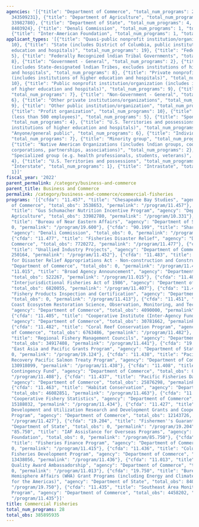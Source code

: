 ```yaml
---
agencies: '[{"title": "Department of Commerce", "total_num_programs": 21, "total_obs":
  343509231}, {"title": "Department of Agriculture", "total_num_programs": 1, "total_obs":
  33982780}, {"title": "Department of State", "total_num_programs": 4, "total_obs":
  8403924}, {"title": "Denali Commission", "total_num_programs": 1, "total_obs": 0},
  {"title": "Inter-American Foundation", "total_num_programs": 1, "total_obs": 0}]'
applicant_types: '[{"title": "Quasi-public nonprofit institution/organization", "total_num_programs":
  10}, {"title": "State (includes District of Columbia, public institutions of higher
  education and hospitals)", "total_num_programs": 19}, {"title": "Federal", "total_num_programs":
  5}, {"title": "Federally Recognized lndian Tribal Governments", "total_num_programs":
  8}, {"title": "Government - General", "total_num_programs": 2}, {"title": "Local
  (includes State-designated lndian Tribes, excludes institutions of higher education
  and hospitals", "total_num_programs": 8}, {"title": "Private nonprofit institution/organization
  (includes institutions of higher education and hospitals)", "total_num_programs":
  10}, {"title": "Public nonprofit institution/organization (includes institutions
  of higher education and hospitals)", "total_num_programs": 9}, {"title": "State",
  "total_num_programs": 7}, {"title": "Non-Government - General", "total_num_programs":
  6}, {"title": "Other private institutions/organizations", "total_num_programs":
  9}, {"title": "Other public institution/organization", "total_num_programs": 8},
  {"title": "Profit organization", "total_num_programs": 10}, {"title": "Small business
  (less than 500 employees)", "total_num_programs": 5}, {"title": "Sponsored organization",
  "total_num_programs": 4}, {"title": "U.S. Territories and possessions (includes
  institutions of higher education and hospitals)", "total_num_programs": 7}, {"title":
  "Anyone/general public", "total_num_programs": 6}, {"title": "Individual/Family",
  "total_num_programs": 7}, {"title": "Minority group", "total_num_programs": 2},
  {"title": "Native American Organizations (includes lndian groups, cooperatives,
  corporations, partnerships, associations)", "total_num_programs": 2}, {"title":
  "Specialized group (e.g. health professionals, students, veterans)", "total_num_programs":
  4}, {"title": "U.S. Territories and possessions", "total_num_programs": 3}, {"title":
  "Interstate", "total_num_programs": 1}, {"title": "Intrastate", "total_num_programs":
  1}]'
fiscal_year: '2022'
parent_permalink: /category/business-and-commerce
parent_title: Business and Commerce
permalink: /category/business-and-commerce/commercial-fisheries
programs: '[{"cfda": "11.457", "title": "Chesapeake Bay Studies", "agency": "Department
  of Commerce", "total_obs": 3538653, "permalink": "/program/11.457"}, {"cfda": "10.331",
  "title": "Gus Schumacher Nutrition Incentive Program", "agency": "Department of
  Agriculture", "total_obs": 33982780, "permalink": "/program/10.331"}, {"cfda": "19.600",
  "title": "Bureau of Near Eastern Affairs", "agency": "Department of State", "total_obs":
  0, "permalink": "/program/19.600"}, {"cfda": "90.199", "title": "Shared Services",
  "agency": "Denali Commission", "total_obs": 0, "permalink": "/program/90.199"},
  {"cfda": "11.477", "title": "Fisheries Disaster Relief", "agency": "Department of
  Commerce", "total_obs": 7720272, "permalink": "/program/11.477"}, {"cfda": "11.452",
  "title": "Unallied Industry Projects", "agency": "Department of Commerce", "total_obs":
  250164, "permalink": "/program/11.452"}, {"cfda": "11.483", "title": "NOAA Programs
  for Disaster Relief Appropriations Act - Non-construction and Construction", "agency":
  "Department of Commerce", "total_obs": 0, "permalink": "/program/11.483"}, {"cfda":
  "11.015", "title": "Broad Agency Announcement", "agency": "Department of Commerce",
  "total_obs": 522267, "permalink": "/program/11.015"}, {"cfda": "11.407", "title":
  "Interjurisdictional Fisheries Act of 1986", "agency": "Department of Commerce",
  "total_obs": 6820055, "permalink": "/program/11.407"}, {"cfda": "11.413", "title":
  "Fishery Products Inspection and Certification", "agency": "Department of Commerce",
  "total_obs": 0, "permalink": "/program/11.413"}, {"cfda": "11.451", "title": "Gulf
  Coast Ecosystem Restoration Science, Observation, Monitoring, and Technology ",
  "agency": "Department of Commerce", "total_obs": 4090000, "permalink": "/program/11.451"},
  {"cfda": "11.405", "title": "Cooperative Institute (Inter-Agency Funded Activities)",
  "agency": "Department of Commerce", "total_obs": 30781662, "permalink": "/program/11.405"},
  {"cfda": "11.482", "title": "Coral Reef Conservation Program", "agency": "Department
  of Commerce", "total_obs": 6763486, "permalink": "/program/11.482"}, {"cfda": "11.441",
  "title": "Regional Fishery Management Councils", "agency": "Department of Commerce",
  "total_obs": 34917408, "permalink": "/program/11.441"}, {"cfda": "19.124", "title":
  "East Asia and Pacific Grants Program", "agency": "Department of State", "total_obs":
  0, "permalink": "/program/19.124"}, {"cfda": "11.438", "title": "Pacific Coast Salmon
  Recovery Pacific Salmon Treaty Program", "agency": "Department of Commerce", "total_obs":
  130918099, "permalink": "/program/11.438"}, {"cfda": "11.408", "title": "Fishermen''s
  Contingency Fund", "agency": "Department of Commerce", "total_obs": 0, "permalink":
  "/program/11.408"}, {"cfda": "11.437", "title": "Pacific Fisheries Data Program",
  "agency": "Department of Commerce", "total_obs": 25876298, "permalink": "/program/11.437"},
  {"cfda": "11.463", "title": "Habitat Conservation", "agency": "Department of Commerce",
  "total_obs": 46082851, "permalink": "/program/11.463"}, {"cfda": "11.434", "title":
  "Cooperative Fishery Statistics", "agency": "Department of Commerce", "total_obs":
  15188032, "permalink": "/program/11.434"}, {"cfda": "11.427", "title": "Fisheries
  Development and Utilization Research and Development Grants and Cooperative Agreements
  Program", "agency": "Department of Commerce", "total_obs": 12143726, "permalink":
  "/program/11.427"}, {"cfda": "19.204", "title": "Fishermen''s Guaranty Fund", "agency":
  "Department of State", "total_obs": 0, "permalink": "/program/19.204"}, {"cfda":
  "85.750", "title": "IAF Assistance for Overseas Programs", "agency": "Inter-American
  Foundation", "total_obs": 0, "permalink": "/program/85.750"}, {"cfda": "11.415",
  "title": "Fisheries Finance Program", "agency": "Department of Commerce", "total_obs":
  0, "permalink": "/program/11.415"}, {"cfda": "11.436", "title": "Columbia River
  Fisheries Development Program", "agency": "Department of Commerce", "total_obs":
  13438056, "permalink": "/program/11.436"}, {"cfda": "11.013", "title": "Education
  Quality Award Ambassadorship", "agency": "Department of Commerce", "total_obs":
  0, "permalink": "/program/11.013"}, {"cfda": "19.750", "title": "Bureau of Western
  Hemisphere Affairs (WHA) Grant Programs (including Energy and Climate Partnership
  for the Americas)", "agency": "Department of State", "total_obs": 8403924, "permalink":
  "/program/19.750"}, {"cfda": "11.435", "title": "Southeast Area Monitoring and Assessment
  Program", "agency": "Department of Commerce", "total_obs": 4458202, "permalink":
  "/program/11.435"}]'
title: Commercial Fisheries
total_num_programs: 28
total_obs: 385895935
---
```

